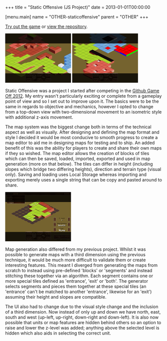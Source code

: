 +++
title = "Static Offensive (JS Project)"
date = 2013-01-01T00:00:00

[menu.main]
  name = "OTHER-staticoffensive"
	parent = "OTHER"
+++

<div id="main">
  <p class='blogimportant'>
    <a href='https://chikin.net/staticoffensive'>Try out the game</a> or <a href='https://github.com/dakodun/staticoffensive'>view the repository</a>.
  </p>

  <p class='thumbbar'>
    <a href='/site/staticoffensive/ss1.png'><img class='thumb' src='/site/staticoffensive/ss1_t.png' title='static-offensive-screen-1-thumb' width='211px' height='158px'></img></a>
    <a href='/site/staticoffensive/ss2.png'><img class='thumb' src='/site/staticoffensive/ss2_t.png' title='static-offensive-screen-2-thumb' width='211px' height='158px'></img></a>
  </p>

  <p class='blogpost'>
      Static Offensive was a project I started after competing in the <a href='https://github.com/blog/1303-github-game-off'>Github Game Off 2012</a>. My entry wasn't 
    particularly exciting or complete from a gameplay point of view and so I set out to improve upon it. The basics were to be the same in regards to objective and 
    mechanics, however I opted to change from a top-down view with two-dimensional movement to an isometric style with additional z-axis movement.
  </p>

  <p class='blogpost'>
      The map system was the biggest change both in terms of the technical aspect as well as visually. After designing and defining the map format and style I decided 
    it would be most conducive to smooth progress to create a map editor to aid me in designing maps for testing and to ship. An added benefit of this was the ability 
    for players to create and share their own maps if they so wished. The map editor allows the creation of blocks of tiles which can then be saved, 
    loaded, imported, exported and used in map generation (more on that below). The tiles can differ in height (including slopes which bridge two differing heights), 
    direction and terrain type (visual only). Saving and loading uses Local Storage whereas importing and exporting merely uses a single string that can be copy and 
    pasted around to share.
  </p>

  <p class='thumbbar'>
    <a href='/site/staticoffensive/ssmapeditor.png'><img class='thumb' src='/site/staticoffensive/ssmapeditor_t.png' title='static-offensive-map-editor-thumb' width='211px' height='158px'></img></a>
  </p>

  <p class='blogpost'>
      Map generation also differed from my previous project. Whilst it was possible to generate maps with a third dimension using the previous technique, it would be 
    much more difficult to validate them or create interesting features. This meant I diverged from generating the maps from scratch to instead using pre-defined 'blocks' 
    or 'segments' and instead stitching these together via an algorithm. Each segment contains one or more special tiles defined as 'entrance', 'exit' or 'both'. The 
    generator selects segments and pieces them together at these special tiles (an 'entrance' can't be matched to another 'entrance', likewise for an 'exit') assuming their 
    height and slopes are compatible.
  </p>

  <p class='blogpost'>
      The UI also had to change due to the visual style change and the inclusion of a third dimension. Now instead of only up and down we have north, east, 
    south and west (up-left, up-right, down-right and down-left). It is also now possible that units or map features are hidden behind others so an option to raise and 
    lower the z-level was added; anything above the selected level is hidden which also aids in selecting the correct unit.
  </p>
</div>

